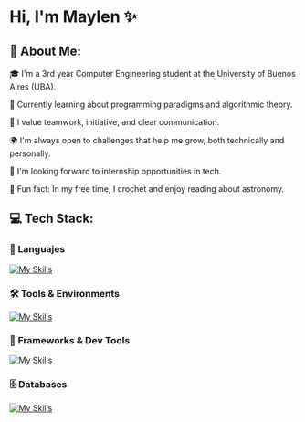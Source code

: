 # Hi, I'm Maylen ✨
## 💫 About Me:

🎓 I'm a 3rd year Computer Engineering student at the University of Buenos Aires (UBA).

🚀 Currently learning about programming paradigms and algorithmic theory.

🤝 I value teamwork, initiative, and clear communication.

🌍 I'm always open to challenges that help me grow, both technically and personally.

📌 I'm looking forward to internship opportunities in tech.

🌌 Fun fact: In my free time, I crochet and enjoy reading about astronomy.

## 💻 Tech Stack:

### 🧠 Languajes
[![My Skills](https://skillicons.dev/icons?i=c,java,py,js,html,css,scala)](https://skillicons.dev)

### 🛠️ Tools & Environments
[![My Skills](https://skillicons.dev/icons?i=git,github,vscode,idea,linux,sublime)](https://skillicons.dev)

### 🧰 Frameworks & Dev Tools
[![My Skills](https://skillicons.dev/icons?i=flask,docker)](https://skillicons.dev)

### 🗄️ Databases
[![My Skills](https://skillicons.dev/icons?i=postgres)](https://skillicons.dev)
